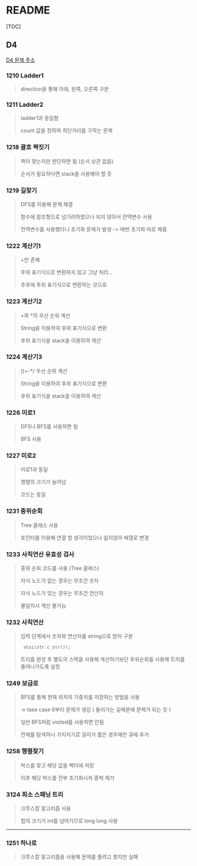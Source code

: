 # README

[TOC]

## D4

[D4 문제 주소](https://swexpertacademy.com/main/code/problem/problemList.do?problemLevel=4&problemTitle=&orderBy=FIRST_REG_DATETIME&select-1=3&pageSize=10&pageIndex=1)



### 1210 Ladder1

> direction을 통해 아래, 왼쪽, 오른쪽 구분



### 1211 Ladder2

> ladder1과 동일함
>
> count 값을 정하여 최단거리를 구하는 문제



### 1218 괄호 짝짓기

> 짝이 맞는지만 판단하면 됨 (순서 상관 없음)
>
> 순서가 필요하다면 stack을 사용해야 할 듯



### 1219 길찾기

> DFS를 이용해 문제 해결
>
> 함수에 참조형으로 넘기려하였으나 되지 않아서 전역변수 사용
>
> 전역변수를 사용했더니 초기화 문제가 발생 -> 매번 초기화 따로 해줌



### 1222 계산기1

> +만 존재
>
> 후위 표기식으로 변환하지 않고 그냥 처리...
>
> 추후에 후위 표기식으로 변환하는 것으로



### 1223 계산기2

> +와 *의 우선 순위 계산
>
> String을 이용하여 후위 표기식으로 변환
>
> 후위 표기식을 stack을 이용하여 계산



### 1224 계산기3

> ()+-*/ 우선 순위 계산
>
> String을 이용하여 후위 표기식으로 변환
>
> 후위 표기식을 stack을 이용하여 계산



### 1226 미로1

> DFS나 BFS를 사용하면 됨
>
> BFS 사용



### 1227 미로2

> 미로1과 동일
>
> 행렬의 크기가 늘어남
>
> 코드는 동일



### 1231 중위순회

> Tree 클래스 사용
>
> 포인터를 이용해 연결 할 생각이었으나 쉽지않아 배열로 변경



### 1233 사칙연산 유효성 검사

> 중위 순회 코드를 사용 (Tree 클래스)
>
> 자식 노드가 없는 경우는 무조건 숫자
>
> 자식 노드가 있는 경우는 무조건 연산자
>
> 불일치시 계산 불가능



### 1232 사칙연산

> 입력 단계에서 숫자와 연산자를 string으로 받아 구분
>
> ```cpp
>  atoi(str.c_str());
> ```
>
> 트리를 완성 후 별도의 스택을 사용해 계산하기보단 후위순회를 사용해 트리를 줄여나가도록 설정



### 1249 보급로

> BFS를 통해 현재 위치의 가중치를 저장하는 방법을 사용
>
> -> tase case 6부터 문제가 생김 ( 둘러가는 길때문에 문제가 되는 듯 )
>
> 일반 BFS처럼 visited를 사용하면 안됨
>
> 전체를 탐색하나 가지치기로 길이가 짧은 경우에만 큐에 추가



### 1258 행렬찾기

> 박스를 찾고 해당 값을 벡터에 저장
>
> 이후 해당 박스를 전부 초기화시켜 중벅 제거



### 3124 최소 스패닝 트리

> 크루스칼 알고리즘 사용
>
> 합의 크기가 int를 넘어가므로 long long 사용



---

### 1251 하나로

> 크루스칼 알고리즘을 사용해 문제를 풀려고 했지만 실패



